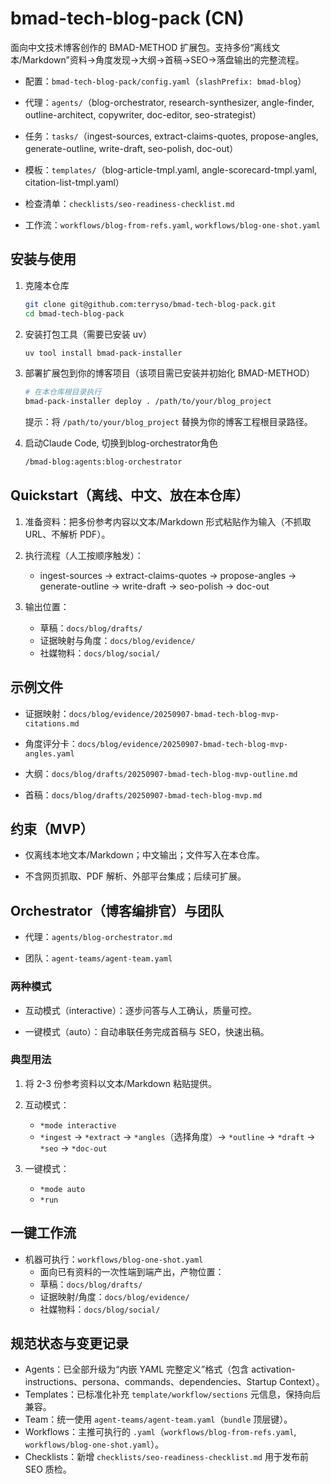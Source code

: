 # bmad-tech-blog-pack (CN)

面向中文技术博客创作的 BMAD-METHOD 扩展包。支持多份“离线文本/Markdown”资料→角度发现→大纲→首稿→SEO→落盘输出的完整流程。

- 配置：`bmad-tech-blog-pack/config.yaml`（`slashPrefix: bmad-blog`）

- 代理：`agents/`（blog-orchestrator, research-synthesizer, angle-finder, outline-architect, copywriter, doc-editor, seo-strategist）

- 任务：`tasks/`（ingest-sources, extract-claims-quotes, propose-angles, generate-outline, write-draft, seo-polish, doc-out）

- 模板：`templates/`（blog-article-tmpl.yaml, angle-scorecard-tmpl.yaml, citation-list-tmpl.yaml）

- 检查清单：`checklists/seo-readiness-checklist.md`

- 工作流：`workflows/blog-from-refs.yaml`, `workflows/blog-one-shot.yaml`

## 安装与使用

1. 克隆本仓库

   ```bash
   git clone git@github.com:terryso/bmad-tech-blog-pack.git
   cd bmad-tech-blog-pack
   ```

2. 安装打包工具（需要已安装 uv）

   ```bash
   uv tool install bmad-pack-installer
   ```

3. 部署扩展包到你的博客项目（该项目需已安装并初始化 BMAD-METHOD）

   ```bash
   # 在本仓库根目录执行
   bmad-pack-installer deploy . /path/to/your/blog_project
   ```

   提示：将 `/path/to/your/blog_project` 替换为你的博客工程根目录路径。

4. 启动Claude Code, 切换到blog-orchestrator角色

   ```bash
   /bmad-blog:agents:blog-orchestrator
   ```

## Quickstart（离线、中文、放在本仓库）

1. 准备资料：把多份参考内容以文本/Markdown 形式粘贴作为输入（不抓取 URL、不解析 PDF）。

2. 执行流程（人工按顺序触发）：
   - ingest-sources → extract-claims-quotes → propose-angles → generate-outline → write-draft → seo-polish → doc-out

3. 输出位置：
   - 草稿：`docs/blog/drafts/`
   - 证据映射与角度：`docs/blog/evidence/`
   - 社媒物料：`docs/blog/social/`

## 示例文件

- 证据映射：`docs/blog/evidence/20250907-bmad-tech-blog-mvp-citations.md`

- 角度评分卡：`docs/blog/evidence/20250907-bmad-tech-blog-mvp-angles.yaml`

- 大纲：`docs/blog/drafts/20250907-bmad-tech-blog-mvp-outline.md`

- 首稿：`docs/blog/drafts/20250907-bmad-tech-blog-mvp.md`

## 约束（MVP）

- 仅离线本地文本/Markdown；中文输出；文件写入在本仓库。

- 不含网页抓取、PDF 解析、外部平台集成；后续可扩展。

## Orchestrator（博客编排官）与团队

- 代理：`agents/blog-orchestrator.md`

- 团队：`agent-teams/agent-team.yaml`

### 两种模式

- 互动模式（interactive）：逐步问答与人工确认，质量可控。

- 一键模式（auto）：自动串联任务完成首稿与 SEO，快速出稿。

### 典型用法

1) 将 2-3 份参考资料以文本/Markdown 粘贴提供。

2) 互动模式：
   - `*mode interactive`
   - `*ingest` → `*extract` → `*angles`（选择角度）→ `*outline` → `*draft` → `*seo` → `*doc-out`

3) 一键模式：
   - `*mode auto`
   - `*run`

## 一键工作流

- 机器可执行：`workflows/blog-one-shot.yaml`
  - 面向已有资料的一次性端到端产出，产物位置：
  - 草稿：`docs/blog/drafts/`
  - 证据映射/角度：`docs/blog/evidence/`
  - 社媒物料：`docs/blog/social/`

## 规范状态与变更记录

- Agents：已全部升级为“内嵌 YAML 完整定义”格式（包含 activation-instructions、persona、commands、dependencies、Startup Context）。
- Templates：已标准化补充 `template/workflow/sections` 元信息，保持向后兼容。
- Team：统一使用 `agent-teams/agent-team.yaml`（`bundle` 顶层键）。
- Workflows：主推可执行的 `.yaml`（`workflows/blog-from-refs.yaml`, `workflows/blog-one-shot.yaml`）。
- Checklists：新增 `checklists/seo-readiness-checklist.md` 用于发布前 SEO 质检。
